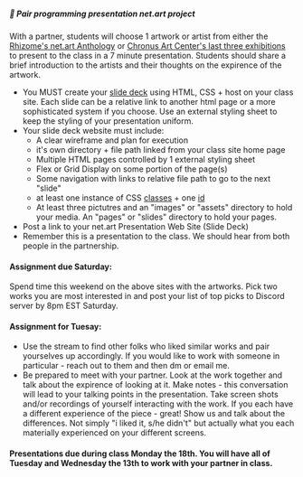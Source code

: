 ##### 💾   Pair programming presentation net.art project
With a partner, students will choose 1 artwork or artist from either the [Rhizome's net.art Anthology](https://anthology.rhizome.org/) or [Chronus Art Center's last three exhibitions](http://www.chronusartcenter.org/en/exhibition/) to present to the class in a 7 minute presentation. Students should share a brief introduction to the artists and their thoughts on the expirence of the artwork. 
* You MUST create your [slide deck](https://www.google.com/search?q=slide+deck&oq=slide+deck&aqs=chrome..69i57j0l9.3609j0j7&sourceid=chrome&ie=UTF-8) using HTML, CSS + host on your class site. Each slide can be a relative link to another html page or a more sophisticated system if you choose. Use an external styling sheet to keep the styling of your presentation uniform. 
* Your slide deck website must include:
  * A clear wireframe and plan for execution
  * it's own directory + file path linked from your class site home page
  * Multiple HTML pages controlled by 1 external styling sheet
  * Flex or Grid Display on some portion of the page(s)
  * Some navigation with links to relative file path to go to the next "slide"
  * at least one instance of CSS [classes](https://developer.mozilla.org/en-US/docs/Web/CSS/Class_selectors) + one [id](https://developer.mozilla.org/en-US/docs/Web/CSS/ID_selectors)
  * At least three pictutres and an "images" or "assets" directory to hold your media. An "pages" or "slides" directory to hold your pages.
* Post a link to your net.art Presentation Web Site (Slide Deck) 
* Remember this is a presentation to the class. We should hear from both people in the partnership. 

#### Assignment due Saturday:
Spend time this weekend on the above sites with the artworks. Pick two works you are most interested in and post your list of top picks to Discord server by 8pm EST Saturday. 

#### Assignment for Tuesay:
* Use the stream to find other folks who liked similar works and pair yourselves up accordingly.  If you would like to work with someone in particular - reach out to them and then dm or email me. 
* Be prepared to meet with your partner. Look at the work together and talk about the expirence of looking at it. Make notes - this conversation will lead to your talking points in the presentation. Take screen shots and/or recordings of yourself interacting with the work. If you each have a different experience of the piece - great! Show us and talk about the differences. Not simply "i liked it, s/he didn't" but actually what you each materially experienced on your different screens. 

#### Presentations due during class Monday the 18th. You will have all of Tuesday and Wednesday the 13th to work with your partner in class. 